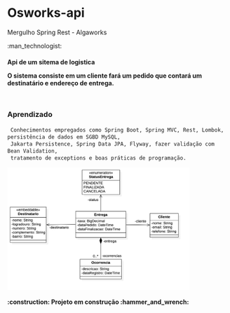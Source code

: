 <h1> Osworks-api </h1>
Mergulho Spring Rest - Algaworks

<p>
:man_technologist:
<h4><strong>Api de um sitema de logistica </strong></h4![diagrama-de-classes](https://user-images.githubusercontent.com/32622573/200060935-522ce27f-f44a-4d54-87f7-96abade6df2d.png)>
</p>

<p> O sistema consiste em um cliente fará um pedido que contará um destinatário e endereço de entrega.</p>
     <br>
   <h3>Aprendizado</h3>

     Conhecimentos empregados como Spring Boot, Spring MVC, Rest, Lombok, persistência de dados em SGBD MySQL, 
     Jakarta Persistence, Spring Data JPA, Flyway, fazer validação com Bean Validation, 
     tratamento de exceptions e boas práticas de programação.
        

<img align="center" with="280" height="280"  src ="diagrama-de-classes.png"/>

<h4>
:construction:
Projeto em construção
:hammer_and_wrench:
</h4>
